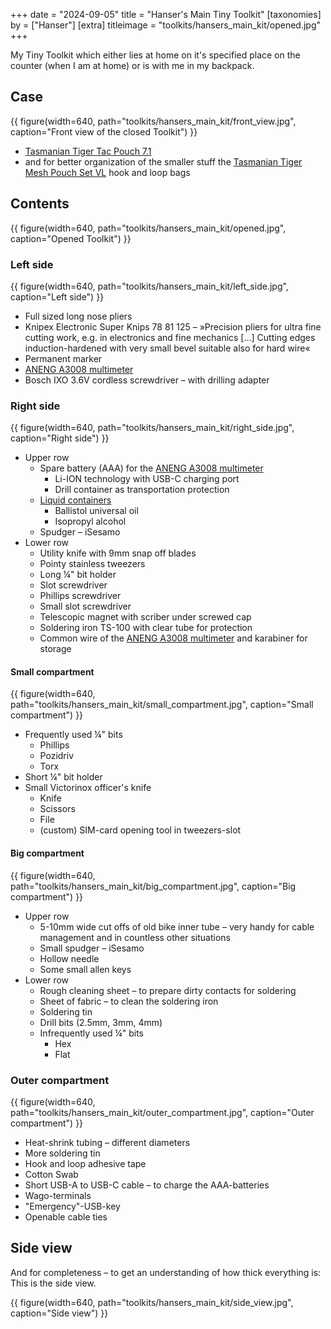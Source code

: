 +++
date = "2024-09-05"
title = "Hanser's Main Tiny Toolkit"
[taxonomies]
by = ["Hanser"]
[extra]
titleimage = "toolkits/hansers_main_kit/opened.jpg"
+++

My Tiny Toolkit which either lies at home on it's specified place on the counter (when I am at home) or is with me in my backpack.

## Case

{{ figure(width=640, path="toolkits/hansers_main_kit/front_view.jpg", caption="Front view of the closed Toolkit") }}

- [Tasmanian Tiger Tac Pouch 7.1](https://www.tasmaniantiger.info/en/product/tt-tac-pouch-7-1/)
- and for better organization of the smaller stuff the [Tasmanian Tiger Mesh Pouch Set VL](https://www.tasmaniantiger.info/en/product/tt-mesh-pouch-set-vl/) hook and loop bags

## Contents

{{ figure(width=640, path="toolkits/hansers_main_kit/opened.jpg", caption="Opened Toolkit") }}

### Left side

{{ figure(width=640, path="toolkits/hansers_main_kit/left_side.jpg", caption="Left side") }}


- Full sized long nose pliers
- Knipex Electronic Super Knips 78 81 125 – »Precision pliers for ultra fine cutting work, e.g. in electronics and fine mechanics […] Cutting edges induction-hardened with very small bevel suitable also for hard wire«
- Permanent marker
- [ANENG A3008 multimeter](@/tools/ANENG_A3008_Multimeter.md)
- Bosch IXO 3.6V cordless screwdriver – with drilling adapter

### Right side

{{ figure(width=640, path="toolkits/hansers_main_kit/right_side.jpg", caption="Right side") }}

- Upper row
    - Spare battery (AAA) for the [ANENG A3008 multimeter](@/tools/ANENG_A3008_Multimeter.md)
        - Li-ION technology with USB-C charging port
        - Drill container as transportation protection
    - [Liquid containers](@/tools/liquids/index.md)
        - Ballistol universal oil
        - Isopropyl alcohol
    - Spudger – iSesamo
- Lower row
    - Utility knife with 9mm snap off blades
    - Pointy stainless tweezers
    - Long ¼" bit holder
    - Slot screwdriver
    - Phillips screwdriver
    - Small slot screwdriver
    - Telescopic magnet with scriber under screwed cap
    - Soldering iron TS-100 with clear tube for protection
    - Common wire of the [ANENG A3008 multimeter](@/tools/ANENG_A3008_Multimeter.md) and karabiner for storage

#### Small compartment

{{ figure(width=640, path="toolkits/hansers_main_kit/small_compartment.jpg", caption="Small compartment") }}

- Frequently used ¼" bits
    - Phillips
    - Pozidriv
    - Torx
- Short ¼" bit holder
- Small Victorinox officer's knife
    - Knife
    - Scissors
    - File
    - (custom) SIM-card opening tool in tweezers-slot


#### Big compartment

{{ figure(width=640, path="toolkits/hansers_main_kit/big_compartment.jpg", caption="Big compartment") }}

- Upper row
    - 5-10mm wide cut offs of old bike inner tube – very handy for cable management and in countless other situations
    - Small spudger – iSesamo
    - Hollow needle
    - Some small allen keys
- Lower row
    - Rough cleaning sheet – to prepare dirty contacts for soldering
    - Sheet of fabric – to clean the soldering iron
    - Soldering tin
    - Drill bits (2.5mm, 3mm, 4mm)
    - Infrequently used ¼" bits
        - Hex
        - Flat

### Outer compartment

{{ figure(width=640, path="toolkits/hansers_main_kit/outer_compartment.jpg", caption="Outer compartment") }}

- Heat-shrink tubing – different diameters
- More soldering tin
- Hook and loop adhesive tape
- Cotton Swab
- Short USB-A to USB-C cable – to charge the AAA-batteries
- Wago-terminals
- "Emergency"-USB-key
- Openable cable ties

## Side view

And for completeness – to get an understanding of how thick everything is: This is the side view.

{{ figure(width=640, path="toolkits/hansers_main_kit/side_view.jpg", caption="Side view") }}
